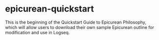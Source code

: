 # epicurean-quickstart

This is the beginning of the Quickstart Guide to Epicurean Philosophy, which will allow users to download their own sample Epicurean outline for modification and use in Logseq.
